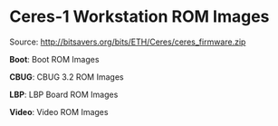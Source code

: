 # Ceres-1 Workstation ROM Images

Source: http://bitsavers.org/bits/ETH/Ceres/ceres_firmware.zip

**Boot**: Boot ROM Images

**CBUG**: CBUG 3.2 ROM Images

**LBP**: LBP Board ROM Images

**Video**: Video ROM Images
